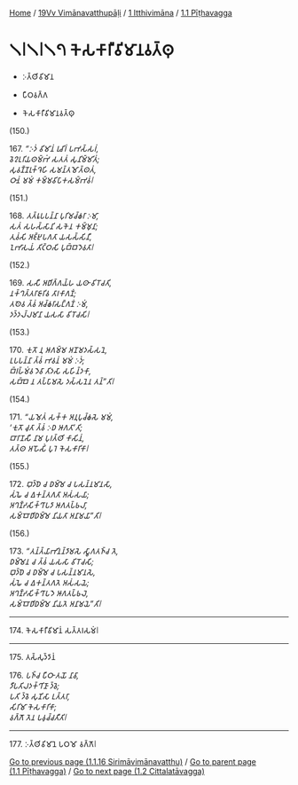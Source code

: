 
[Home](/) / [19Vv Vimānavatthupāḷi](../...md) / [1 Itthivimāna](...md) / [1.1 Pīṭhavagga](../19Vv/1/1.1.md)

# 𑁧𑁇𑁧𑁇𑁧𑁭 𑀓𑁂𑀲𑀓𑀸𑀭𑀻𑀯𑀺𑀫𑀸𑀦𑀯𑀢𑁆𑀣𑀼

* 𑀇𑀢𑁆𑀣𑀺𑀯𑀺𑀫𑀸𑀦

* 𑀧𑀻𑀞𑀯𑀕𑁆𑀕

* 𑀓𑁂𑀲𑀓𑀸𑀭𑀻𑀯𑀺𑀫𑀸𑀦𑀯𑀢𑁆𑀣𑀼

(150.)

167\. _“𑀇𑀤𑀁 𑀯𑀺𑀫𑀸𑀦𑀁 𑀭𑀼𑀘𑀺𑀭𑀁 𑀧𑀪𑀲𑁆𑀲𑀭𑀁,_  
_𑀯𑁂𑀍𑀉𑀭𑀺𑀬𑀣𑀫𑁆𑀪𑀁 𑀲𑀢𑀢𑀁 𑀲𑀼𑀦𑀺𑀫𑁆𑀫𑀺𑀢𑀁;_  
_𑀲𑀼𑀯𑀡𑁆𑀡𑀭𑀼𑀓𑁆𑀔𑁂𑀳𑀺 𑀲𑀫𑀦𑁆𑀢𑀫𑁄𑀢𑁆𑀣𑀢𑀁,_  
_𑀞𑀸𑀦𑀁 𑀫𑀫𑀁 𑀓𑀫𑁆𑀫𑀯𑀺𑀧𑀸𑀓𑀲𑀫𑁆𑀪𑀯𑀁𑁇_  


(151.)

168\. _𑀢𑀢𑁆𑀭𑀽𑀧𑀧𑀦𑁆𑀦𑀸 𑀧𑀼𑀭𑀺𑀫𑀘𑁆𑀙𑀭𑀸 𑀇𑀫𑀸,_  
_𑀲𑀢𑀁 𑀲𑀳𑀲𑁆𑀲𑀸𑀦𑀺 𑀲𑀓𑁂𑀦 𑀓𑀫𑁆𑀫𑀼𑀦𑀸;_  
_𑀢𑀼𑀯𑀁𑀲𑀺 𑀅𑀚𑁆𑀛𑀼𑀧𑀕𑀢𑀸 𑀬𑀲𑀲𑁆𑀲𑀺𑀦𑀻,_  
_𑀑𑀪𑀸𑀲𑀬𑀁 𑀢𑀺𑀝𑁆𑀞𑀲𑀺 𑀧𑀼𑀩𑁆𑀩𑀤𑁂𑀯𑀢𑀸𑁇_  


(152.)

169\. _𑀲𑀲𑀻 𑀅𑀥𑀺𑀕𑁆𑀕𑀬𑁆𑀳 𑀬𑀣𑀸 𑀯𑀺𑀭𑁄𑀘𑀢𑀺,_  
_𑀦𑀓𑁆𑀔𑀢𑁆𑀢𑀭𑀸𑀚𑀸𑀭𑀺𑀯 𑀢𑀸𑀭𑀓𑀸𑀕𑀡𑀁;_  
_𑀢𑀣𑁂𑀯 𑀢𑁆𑀯𑀁 𑀅𑀘𑁆𑀙𑀭𑀸𑀲𑀗𑁆𑀕𑀡𑀁 𑀇𑀫𑀁,_  
_𑀤𑀤𑁆𑀤𑀮𑁆𑀮𑀫𑀸𑀦𑀸 𑀬𑀲𑀲𑀸 𑀯𑀺𑀭𑁄𑀘𑀲𑀺𑁇_  


(153.)

170\. _𑀓𑀼𑀢𑁄 𑀦𑀼 𑀆𑀕𑀫𑁆𑀫 𑀅𑀦𑁄𑀫𑀤𑀲𑁆𑀲𑀦𑁂,_  
_𑀉𑀧𑀧𑀦𑁆𑀦𑀸 𑀢𑁆𑀯𑀁 𑀪𑀯𑀦𑀁 𑀫𑀫𑀁 𑀇𑀤𑀁;_  
_𑀩𑁆𑀭𑀳𑁆𑀫𑀁𑀯 𑀤𑁂𑀯𑀸 𑀢𑀺𑀤𑀲𑀸 𑀲𑀳𑀺𑀦𑁆𑀤𑀓𑀸,_  
_𑀲𑀩𑁆𑀩𑁂 𑀦 𑀢𑀧𑁆𑀧𑀸𑀫𑀲𑁂 𑀤𑀲𑁆𑀲𑀦𑁂𑀦 𑀢𑀦𑁆”𑀢𑀺𑁇_  


(154.)

171\. _“𑀬𑀫𑁂𑀢𑀁 𑀲𑀓𑁆𑀓 𑀅𑀦𑀼𑀧𑀼𑀘𑁆𑀙𑀲𑁂 𑀫𑀫𑀁,_  
_‘𑀓𑀼𑀢𑁄 𑀘𑀼𑀢𑀸 𑀢𑁆𑀯𑀁 𑀇𑀥 𑀆𑀕𑀢𑀸’𑀢𑀺;_  
_𑀩𑀸𑀭𑀸𑀡𑀲𑀻 𑀦𑀸𑀫 𑀧𑀼𑀭𑀢𑁆𑀣𑀺 𑀓𑀸𑀲𑀺𑀦𑀁,_  
_𑀢𑀢𑁆𑀣 𑀅𑀳𑁄𑀲𑀺𑀁 𑀧𑀼𑀭𑁂 𑀓𑁂𑀲𑀓𑀸𑀭𑀺𑀓𑀸𑁇_  


(155.)

172\. _𑀩𑀼𑀤𑁆𑀥𑁂 𑀘 𑀥𑀫𑁆𑀫𑁂 𑀘 𑀧𑀲𑀦𑁆𑀦𑀫𑀸𑀦𑀲𑀸,_  
_𑀲𑀁𑀖𑁂 𑀘 𑀏𑀓𑀦𑁆𑀢𑀕𑀢𑀸 𑀅𑀲𑀁𑀲𑀬𑀸;_  
_𑀅𑀔𑀡𑁆𑀟𑀲𑀺𑀓𑁆𑀔𑀸𑀧𑀤𑀸 𑀆𑀕𑀢𑀧𑁆𑀨𑀮𑀸,_  
_𑀲𑀫𑁆𑀩𑁄𑀥𑀺𑀥𑀫𑁆𑀫𑁂 𑀦𑀺𑀬𑀢𑀸 𑀅𑀦𑀸𑀫𑀬𑀸”𑀢𑀺𑁇_  


(156.)

173\. _“𑀢𑀦𑁆𑀢𑁆𑀬𑀸𑀪𑀺𑀦𑀦𑁆𑀤𑀸𑀫𑀲𑁂 𑀲𑁆𑀯𑀸𑀕𑀢𑀜𑁆𑀘 𑀢𑁂,_  
_𑀥𑀫𑁆𑀫𑁂𑀦 𑀘 𑀢𑁆𑀯𑀁 𑀬𑀲𑀲𑀸 𑀯𑀺𑀭𑁄𑀘𑀲𑀺;_  
_𑀩𑀼𑀤𑁆𑀥𑁂 𑀘 𑀥𑀫𑁆𑀫𑁂 𑀘 𑀧𑀲𑀦𑁆𑀦𑀫𑀸𑀦𑀲𑁂,_  
_𑀲𑀁𑀖𑁂 𑀘 𑀏𑀓𑀦𑁆𑀢𑀕𑀢𑁂 𑀅𑀲𑀁𑀲𑀬𑁂;_  
_𑀅𑀔𑀡𑁆𑀟𑀲𑀺𑀓𑁆𑀔𑀸𑀧𑀤𑁂 𑀆𑀕𑀢𑀧𑁆𑀨𑀮𑁂,_  
_𑀲𑀫𑁆𑀩𑁄𑀥𑀺𑀥𑀫𑁆𑀫𑁂 𑀦𑀺𑀬𑀢𑁂 𑀅𑀦𑀸𑀫𑀬𑁂”𑀢𑀺𑁇_  


---

174\. 𑀓𑁂𑀲𑀓𑀸𑀭𑀻𑀯𑀺𑀫𑀸𑀦𑀁 𑀲𑀢𑁆𑀢𑀭𑀲𑀫𑀁𑁇



---

175\. 𑀢𑀲𑁆𑀲𑀼𑀤𑁆𑀤𑀸𑀦𑀁



176\. _𑀧𑀜𑁆𑀘 𑀧𑀻𑀞𑀸 𑀢𑀬𑁄 𑀦𑀸𑀯𑀸,_  
_𑀤𑀻𑀧𑀢𑀺𑀮𑀤𑀓𑁆𑀔𑀺𑀡𑀸 𑀤𑁆𑀯𑁂;_  
_𑀧𑀢𑀺 𑀤𑁆𑀯𑁂 𑀲𑀼𑀡𑀺𑀲𑀸 𑀉𑀢𑁆𑀢𑀭𑀸,_  
_𑀲𑀺𑀭𑀺𑀫𑀸 𑀓𑁂𑀲𑀓𑀸𑀭𑀺𑀓𑀸;_  
_𑀯𑀕𑁆𑀕𑁄 𑀢𑁂𑀦 𑀧𑀯𑀼𑀘𑁆𑀘𑀢𑀻𑀢𑀺𑁇_  


---

177\. 𑀇𑀢𑁆𑀣𑀺𑀯𑀺𑀫𑀸𑀦𑁂 𑀧𑀞𑀫𑁄 𑀯𑀕𑁆𑀕𑁄𑁇



[Go to previous page (1.1.16 Sirimāvimānavatthu)](1.1.16.md) / [Go to parent page (1.1 Pīṭhavagga)](../19Vv/1/1.1.md) / [Go to next page (1.2 Cittalatāvagga)](../1.2.md)



